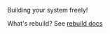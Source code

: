 Building your system freely!

What's rebuild? See [rebuild docs](https://github.com/getrebuild/rebuild-docs)
